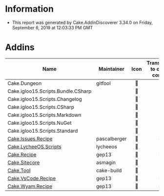 # Information

- This report was generated by Cake.AddinDiscoverer 3.34.0 on Friday, September 6, 2019 at 12:03:33 PM GMT

# Addins

| Name | Maintainer | Icon | Transferred to cake-contrib | License | Repository |
| --- | --- | :---: | :---: | :---: | :---: |
| Cake.Dungeon | gitfool |  :small_red_triangle: |  :small_red_triangle: | MIT :white_check_mark: |  :warning: |
| Cake.igloo15.Scripts.Bundle.CSharp |  |  :small_red_triangle: |  :small_red_triangle: | MIT :white_check_mark: |  :small_red_triangle: |
| Cake.igloo15.Scripts.Changelog |  |  :small_red_triangle: |  :small_red_triangle: | MIT :white_check_mark: |  :small_red_triangle: |
| Cake.igloo15.Scripts.CSharp |  |  :small_red_triangle: |  :small_red_triangle: | MIT :white_check_mark: |  :small_red_triangle: |
| Cake.igloo15.Scripts.Markdown |  |  :small_red_triangle: |  :small_red_triangle: | MIT :white_check_mark: |  :small_red_triangle: |
| Cake.igloo15.Scripts.NuGet |  |  :small_red_triangle: |  :small_red_triangle: | MIT :white_check_mark: |  :small_red_triangle: |
| Cake.igloo15.Scripts.Standard |  |  :small_red_triangle: |  :small_red_triangle: | MIT :white_check_mark: |  :small_red_triangle: |
| [Cake.Issues.Recipe](https://github.com/cake-contrib/Cake.Issues.Recipe) | pascalberger |  :small_red_triangle: |  :white_check_mark: | MIT :white_check_mark: |  :white_check_mark: |
| [Cake.LycheeOS.Scripts](https://github.com/lycheeos/cake-tools) | lycheeos |  :small_red_triangle: |  :small_red_triangle: |  :small_red_triangle: |  :small_red_triangle: |
| [Cake.Recipe](https://github.com/cake-contrib/Cake.Recipe) | gep13 |  :small_red_triangle: |  :white_check_mark: | MIT :white_check_mark: |  :warning: |
| [Cake.Sitecore](https://github.com/asmagin/Cake.Sitecore) | asmagin |  :small_red_triangle: |  :small_red_triangle: |  :small_red_triangle: |  :small_red_triangle: |
| [Cake.Tool](https://cakebuild.net/) | cake-build |  :small_red_triangle: |  :small_red_triangle: | MIT :white_check_mark: |  :warning: |
| [Cake.VsCode.Recipe](https://github.com/cake-contrib/Cake.VsCode.Recipe) | gep13 |  :small_red_triangle: |  :white_check_mark: |  :small_red_triangle: |  :small_red_triangle: |
| [Cake.Wyam.Recipe](https://github.com/cake-contrib/Cake.Wyam.Recipe) | gep13 |  :small_red_triangle: |  :white_check_mark: | MIT :white_check_mark: |  :white_check_mark: |
